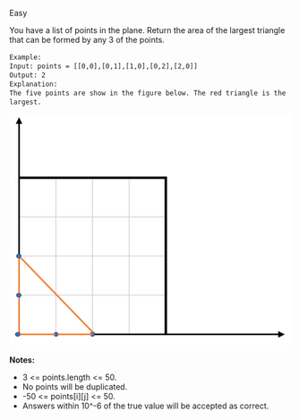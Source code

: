 Easy

You have a list of points in the plane. Return the area of the largest triangle that can be formed by any 3 of the points.
```
Example:  
Input: points = [[0,0],[0,1],[1,0],[0,2],[2,0]]  
Output: 2  
Explanation:   
The five points are show in the figure below. The red triangle is the largest.
```
![812_example](https://github.com/wilwfy/LeetCode/blob/master/0812.%20Largest%20Triangle%20Area/812_example.png)

**Notes:**

- 3 <= points.length <= 50.  
- No points will be duplicated.  
-  -50 <= points[i][j] <= 50.  
- Answers within 10^-6 of the true value will be accepted as correct.
